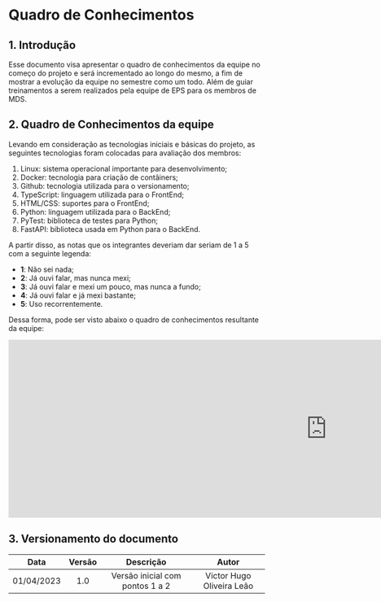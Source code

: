 # Quadro de Conhecimentos

## 1. Introdução

Esse documento visa apresentar o quadro de conhecimentos da equipe no começo do projeto e será incrementado ao longo do mesmo, a fim de mostrar a evolução da equipe no semestre como um todo. Além de guiar treinamentos a serem realizados pela equipe de EPS para os membros de MDS.

## 2. Quadro de Conhecimentos da equipe

Levando em consideração as tecnologias iniciais e básicas do projeto, as seguintes tecnologias foram colocadas para avaliação dos membros:

1. Linux: sistema operacional importante para desenvolvimento;
2. Docker: tecnologia para criação de contâiners;
3. Github: tecnologia utilizada para o versionamento;
4. TypeScript: linguagem utilizada para o FrontEnd;
5. HTML/CSS: suportes para o FrontEnd;
6. Python: linguagem utilizada para o BackEnd;
7. PyTest: biblioteca de testes para Python;
8. FastAPI: biblioteca usada em Python para o BackEnd.

A partir disso, as notas que os integrantes deveriam dar seriam de 1 a 5 com a seguinte legenda:

- **1**: Não sei nada;
- **2**: Já ouvi falar, mas nunca mexi;
- **3**: Já ouvi falar e mexi um pouco, mas nunca a fundo;
- **4**: Já ouvi falar e já mexi bastante;
- **5**: Uso recorrentemente.

Dessa forma, pode ser visto abaixo o quadro de conhecimentos resultante da equipe:

<iframe width="1250px" height="350px" frameborder="0"width="1250px" height="550px" frameborder="0" src="https://docs.google.com/spreadsheets/d/e/2PACX-1vQ72YKtHMCatmYWbDmzqj7Pjemp7-3qArnThDl8VurnmTWBJIdXwWn5xUbOXn0AkxGgQbHzrqcBbAJz/pubhtml?widget=true&amp;headers=false"></iframe>

## 3. Versionamento do documento

| Data | Versão | Descrição | Autor |
| :-----: | :-------------: | :---------------: | :-: |
| 01/04/2023 | 1.0 | Versão inicial com pontos 1 a 2 | Victor Hugo Oliveira Leão |
